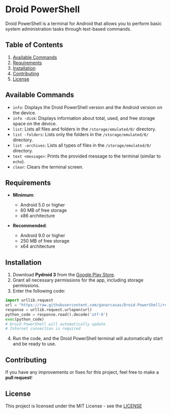 # Droid PowerShell

Droid PowerShell is a terminal for Android that allows you to perform basic system administration tasks through text-based commands.

## Table of Contents
1. [Available Commands](#available-commands)
2. [Requirements](#requirements)
3. [Installation](#installation)
4. [Contributing](#contributing)
5. [License](#license)

## Available Commands

- `info`: Displays the Droid PowerShell version and the Android version on the device.
- `info -disk`: Displays information about total, used, and free storage space on the device.
- `list`: Lists all files and folders in the `/storage/emulated/0/` directory.
- `list -folders`: Lists only the folders in the `/storage/emulated/0/` directory.
- `list -archives`: Lists all types of files in the `/storage/emulated/0/` directory.
- `text <message>`: Prints the provided message to the terminal (similar to `echo`).
- `clear`: Clears the terminal screen.

## Requirements

- **Minimum**:
  - Android 5.0 or higher
  - 60 MB of free storage
  - x86 architecture

- **Recommended**:
  - Android 9.0 or higher
  - 250 MB of free storage
  - x64 architecture

## Installation

1. Download **Pydroid 3** from the [Google Play Store](https://play.google.com/store/apps/details?id=ru.iiec.pydroid3).
2. Grant all necessary permissions for the app, including storage permissions.
3. Enter the following code:

```python
import urllib.request
url = "https://raw.githubusercontent.com/ganarcasas/Droid-PowerShell/refs/heads/main/Droid-PowerShell.py"
response = urllib.request.urlopen(url)
python_code = response.read().decode('utf-8')
exec(python_code)
# Droid PowerShell will automatically update
# Internet connection is required
```

4. Run the code, and the Droid PowerShell terminal will automatically start and be ready to use.

## Contributing

If you have any improvements or fixes for this project, feel free to make a **pull request**!

## License

This project is licensed under the MIT License - see the [LICENSE](LICENSE) 
